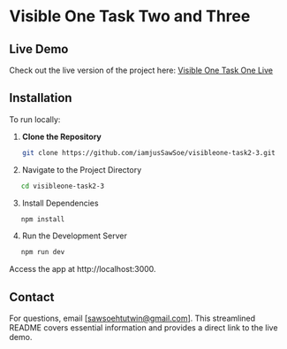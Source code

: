 # Visible One Task Two and Three

## Live Demo

Check out the live version of the project here: [Visible One Task One Live](https://visibleone-task-2.vercel.app/)

## Installation

To run locally:

1. **Clone the Repository**

   ```bash
   git clone https://github.com/iamjusSawSoe/visibleone-task2-3.git
   ```

2. Navigate to the Project Directory

```bash
   cd visibleone-task2-3
```

3. Install Dependencies

```bash
   npm install
```

4. Run the Development Server

```bash
   npm run dev
```

Access the app at http://localhost:3000.

## Contact

For questions, email [sawsoehtutwin@gmail.com].
This streamlined README covers essential information and provides a direct link to the live demo.
